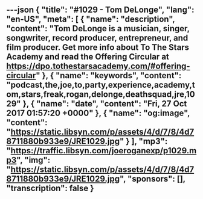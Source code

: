 ---json
{
  "title": "#1029 - Tom DeLonge",
  "lang": "en-US",
  "meta": [
    {
      "name": "description",
      "content": "Tom DeLonge is a musician, singer, songwriter, record producer, entrepreneur, and film producer. Get more info about To The Stars Academy and read the Offering Circular at https://dpo.tothestarsacademy.com/#offering-circular"
    },
    {
      "name": "keywords",
      "content": "podcast,the,joe,to,party,experience,academy,tom,stars,freak,rogan,delonge,deathsquad,jre,1029"
    },
    {
      "name": "date",
      "content": "Fri, 27 Oct 2017 01:57:20 +0000"
    },
    {
      "name": "og:image",
      "content": "https://static.libsyn.com/p/assets/4/d/7/8/4d78711880b933e9/JRE1029.jpg"
    }
  ],
  "mp3": "https://traffic.libsyn.com/joeroganexp/p1029.mp3",
  "img": "https://static.libsyn.com/p/assets/4/d/7/8/4d78711880b933e9/JRE1029.jpg",
  "sponsors": [],
  "transcription": false
}
---
<episode-header />

<timemark seconds="0" />

<transcribe-call-to-action />

<episode-footer />